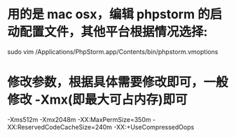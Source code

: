 

# 用的是 mac osx，编辑 phpstorm 的启动配置文件，其他平台根据情况选择:
sudo vim /Applications/PhpStorm.app/Contents/bin/phpstorm.vmoptions

# 修改参数，根据具体需要修改即可，一般修改  -Xmx(即最大可占内存)即可
-Xms512m
-Xmx2048m
-XX:MaxPermSize=350m
-XX:ReservedCodeCacheSize=240m
-XX:+UseCompressedOops

